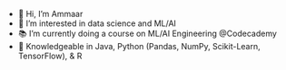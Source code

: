 - 👋 Hi, I’m Ammaar
- 👀 I’m interested in data science and ML/AI
- 📚 I’m currently doing a course on ML/AI Engineering @Codecademy
- 🔧 Knowledgeable in Java, Python (Pandas, NumPy, Scikit-Learn, TensorFlow), & R

<!---
ammaarmelethil/ammaarmelethil is a ✨ special ✨ repository because its `README.md` (this file) appears on your GitHub profile.
You can click the Preview link to take a look at your changes.
--->
